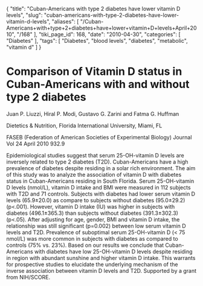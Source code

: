 {
    "title": "Cuban-Americans with type 2 diabetes have lower vitamin D levels",
    "slug": "cuban-americans-with-type-2-diabetes-have-lower-vitamin-d-levels",
    "aliases": [
        "/Cuban-Americans+with+type+2+diabetes+have+lower+vitamin+D+levels+April+2010",
        "/168"
    ],
    "tiki_page_id": 168,
    "date": "2010-04-30",
    "categories": [
        "Diabetes"
    ],
    "tags": [
        "Diabetes",
        "blood levels",
        "diabetes",
        "metabolic",
        "vitamin d"
    ]
}


# Comparison of Vitamin D  status in Cuban-Americans with and without type 2 diabetes

Juan P. Liuzzi, Hiral P. Modi, Gustavo G. Zarini and Fatma G. Huffman

Dietetics & Nutrition, Florida International University, Miami, FL

FASEB (Federation of American Societies of Experimental Biology) Journal Vol 24  April 2010  932.9

Epidemiological studies suggest that serum 25-OH-vitamin D levels are inversely related to type 2 diabetes (T2D). Cuban-Americans have a high prevalence of diabetes despite residing in a solar rich environment. The aim of this study was to analyze the association of vitamin D with diabetes status in Cuban-Americans residing in South Florida. Serum 25-OH-vitamin D levels (nmol/L), vitamin D intake and BMI were measured in 112 subjects with T2D and 71 controls. Subjects with diabetes had lower serum vitamin D levels (65.9±20.0) as compare to subjects without diabetes (95.0±29.2) (p<.001). However, vitamin D intake (IU) was higher in subjects with diabetes (496.1±365.3) than subjects without diabetes (391.3±302.3) (p<.05). After adjusting for age, gender, BMI and vitamin D intake, the relationship was still significant (p=0.002) between low serum vitamin D levels and T2D. Prevalence of suboptimal serum 25-OH-vitamin D (< 75 nmol/L) was more common in subjects with diabetes as compared to controls (75% vs. 23%). Based on our results we conclude that Cuban-Americans with diabetes have low 25-OH-vitamin D levels despite residing in region with abundant sunshine and higher vitamin D intake. This warrants for prospective studies to elucidate the underlying mechanism of the inverse association between vitamin D levels and T2D. Supported by a grant from NIH/SCORE.